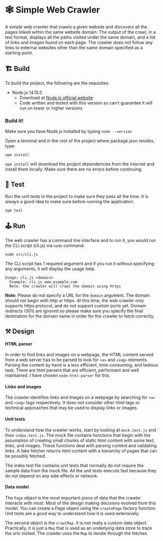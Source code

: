 # 🕸️ Simple Web Crawler

A simple web crawler that crawls a given website and discovers all the pages linked within the same website domain.
The output of the crawl, in a text format, displays all the paths visited under the same domain, and a list of links
and images found on each page. The crawler does not follow any links to external websites other than the same domain
specified as a starting point.

## 🏗️ Build

To build the project, the following are the requisites.

- Node.js 14.15.0
  - Download at [Node.js official website](https://nodejs.org/)
  - Code written and tested with this version so can't guarantee it will run on lower or higher versions

### Build it!

Make sure you have Node.js installed by typing `node --version`

Open a terminal and in the root of the project where package.json resides, type:

```
npm install
```

`npm install` will download the project dependencies from the internet and install them locally. Make sure there
are no errors before continuing.

## 🧪 Test

Run the unit tests in the project to make sure they pass all the time. It is always a good idea to make sure before
running the application.

```
npm test
```

## 🕹️ Run

The web crawler has a command line interface and to run it, you would run the CLI script (cli.js) via `node` command.

```
node src/cli.js
```

The CLI script has 1 required argument and if you run it without specifying any arguments, it will display the usage
help.

```
Usage: cli.js <domain>
  Example: cli.js www.example.com
  Note: the crawler will crawl the domain using https
```

**Note:** Please do not specify a URL for the `domain` argument. The domain should not begin with http or https. At
this time, the web crawler only supports https protocol, and do not support custom ports yet. Domain redirects (301)
are ignored so please make sure you specify the final destination for the domain name in order for the crawler to
fetch correctly.

## ⚒️ Design

#### HTML parser

In order to find links and images on a webpage, the HTML content served from a web server has to be parsed to look for
`<a>` and `<img>` elements. Parsing the content by hand is a less efficient, time-consuming, and tedious task. There
are html parsers that are efficient, performant and well maintained. I have chosen `node-html-parser` for this.

#### Links and images

The crawler identifies links and images on a webpage by searching for `<a>` and `<img>` tags respectively. It does
not consider other html tags or technical approaches that may be used to display links or images.

#### Unit tests

To understand how the crawler works, start by looking at `mock.test.js` and then `index.test.js`. The mock file
contains functions that begin with the assumption of creating small chunks of static html content with some text,
links, and images. These functions deal with parsing content and validating links. A fake fetcher returns html content
with a hierarchy of pages that can be possibly fetched.

The index test file contains unit tests that normally do not require the sample data from the mock file. All the unit
tests execute fast because they do not depend on any side effects or network.

#### Data model

The `Page` object is the most important piece of data that the crawler interacts with most. Most of the design making
decisions evolved from this model. You can create a Page object using the `createPage` factory function. Unit tests are
a good way to understand how it is used extensively.

The second object is the `crawlMap`. It is not really a custom data object. Practically, it is just a `Map` that is
used as an underlying data store to track the urls visited. The crawler uses the `Map` to iterate through the fetches.
